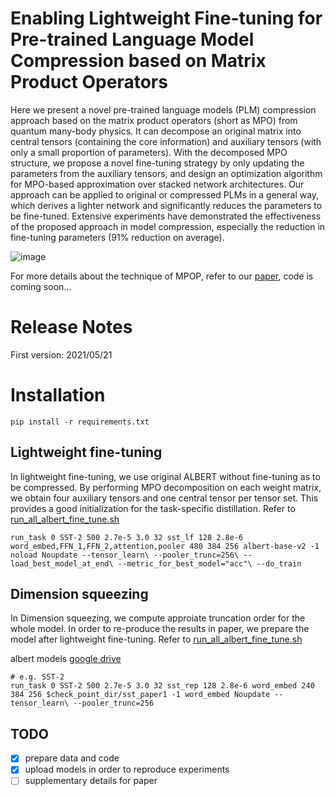 # Enabling Lightweight Fine-tuning for Pre-trained Language Model Compression based on Matrix Product Operators
Here we present a novel pre-trained language models (PLM) compression approach based on the matrix product operators (short as MPO) from quantum many-body physics.
It can decompose an original matrix into central tensors (containing the core information) and auxiliary tensors (with only a small proportion of parameters). With the decomposed MPO structure, we propose a novel fine-tuning strategy by only updating the parameters from the auxiliary tensors, and design an optimization algorithm for MPO-based approximation over stacked network architectures. Our approach can be applied to original or compressed PLMs in a general way, which derives a lighter network and significantly reduces the parameters to be fine-tuned. 
 Extensive experiments have demonstrated the effectiveness of the proposed approach in model compression, especially the reduction in fine-tuning parameters (91% reduction on average).

 ![image](images/fig-MPO.png)
 
For more details about the technique of MPOP, refer to our [paper](https://arxiv.org/abs/2106.02205), code is coming soon...
 # Release Notes
 First version: 2021/05/21

 # Installation
 ```shell
pip install -r requirements.txt
 ```
## Lightweight fine-tuning
In lightweight fine-tuning, we use original ALBERT without fine-tuning as to be compressed. By performing MPO decomposition on each weight matrix, we obtain four auxiliary tensors and one central tensor per tensor set. This provides a good initialization for the task-specific distillation. Refer to [run_all_albert_fine_tune.sh](https://github.com/lpyhdzx/MPOP/blob/ac958a78e1cf41d7f4117582a1aa2df3edf7e6fa/albert/run_all_albert_fine_tune.sh)

```shell
run_task 0 SST-2 500 2.7e-5 3.0 32 sst_lf 128 2.8e-6 word_embed,FFN_1,FFN_2,attention,pooler 480 384 256 albert-base-v2 -1 noload Noupdate --tensor_learn\ --pooler_trunc=256\ --load_best_model_at_end\ --metric_for_best_model="acc"\ --do_train
```
## Dimension squeezing
In Dimension squeezing, we compute approiate truncation order for the whole model. In order to re-produce the results in paper, we prepare the model after lightweight fine-tuning. Refer to [run_all_albert_fine_tune.sh](https://github.com/lpyhdzx/MPOP/blob/ac958a78e1cf41d7f4117582a1aa2df3edf7e6fa/albert/run_all_albert_fine_tune.sh)

albert models [google drive](https://drive.google.com/file/d/1shpcqfDemRaWhxIwcczDB_YePIyyF0bk/view?usp=sharing)

```shell
# e.g. SST-2
run_task 0 SST-2 500 2.7e-5 3.0 32 sst_rep 128 2.8e-6 word_embed 240 384 256 $check_point_dir/sst_paper1 -1 word_embed Noupdate --tensor_learn\ --pooler_trunc=256
```

## TODO
- [x] prepare data and code
- [x] upload models in order to reproduce experiments
- [ ] supplementary details for paper